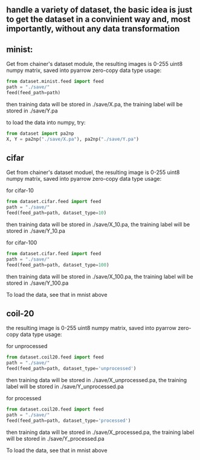 ## handle a variety of dataset, the basic idea is just to get the dataset in a convinient way and, most importantly, without any data transformation

## minist:
Get from chainer's dataset module, the resulting images is 0-255 uint8 numpy matrix, saved into pyarrow zero-copy data type
usage:
```python
from dataset.minist.feed import feed
path = "./save/"
feed(feed_path=path)
```
then training data will be stored in ./save/X.pa, the training label will be stored in ./save/Y.pa

to load the data into numpy, try:
```python
from dataset import pa2np
X, Y = pa2np("./save/X.pa"), pa2np("./save/Y.pa")
```

## cifar
Get from chainer's dataset moduel, the resulting image is 0-255 uint8 numpy matrix, saved into pyarrow zero-copy data type
usage:

for cifar-10
```python
from dataset.cifar.feed import feed
path = "./save/"
feed(feed_path=path, dataset_type=10)
```
then training data will be stored in ./save/X_10.pa, the training label will be stored in ./save/Y_10.pa

for cifar-100
```python
from dataset.cifar.feed import feed
path = "./save/"
feed(feed_path=path, dataset_type=100)
```
then training data will be stored in ./save/X_100.pa, the training label will be stored in ./save/Y_100.pa

To load the data, see that in mnist above

## coil-20
the resulting image is 0-255 uint8 numpy matrix, saved into pyarrow zero-copy data type
usage:

for unprocessed
```python
from dataset.coil20.feed import feed
path = "./save/"
feed(feed_path=path, dataset_type='unprocessed')
```
then training data will be stored in ./save/X_unprocessed.pa, the training label will be stored in ./save/Y_unprocessed.pa

for processed
```python
from dataset.coil20.feed import feed
path = "./save/"
feed(feed_path=path, dataset_type='processed')
```
then training data will be stored in ./save/X_processed.pa, the training label will be stored in ./save/Y_processed.pa

To load the data, see that in mnist above